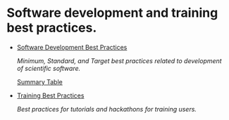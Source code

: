 # Software development and training best practices.

* [Software Development Best Practices](SoftwareDevelopmentBestPractices.md)

  *Minimum, Standard, and Target best practices related to development of scientific software.*

  [Summary Table](SoftwareDevelopmentBestPracticesTable.md)

* [Training Best Practices](TrainingBestPractices.md)

  *Best practices for tutorials and hackathons for training users.*


